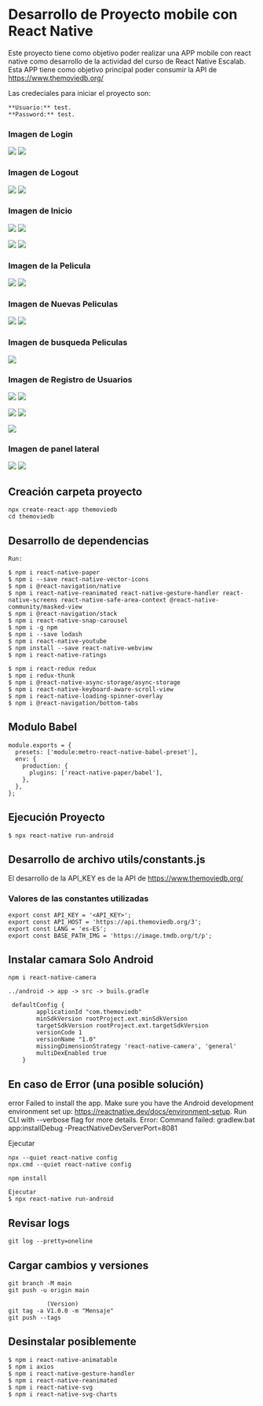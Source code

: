 # Desarrollo de Proyecto mobile con React Native

Este proyecto tiene como objetivo poder realizar una APP mobile con react native como desarrollo de la actividad del curso de React Native Escalab. Esta APP tiene como objetivo principal poder consumir la API de https://www.themoviedb.org/

Las credeciales para iniciar el proyecto son:

```
**Usuario:** test.
**Password:** test.

```
### Imagen de Login

![](images/18.png)  ![](images/19.png)


### Imagen de Logout

![](images/16.png)  ![](images/17.png)


### Imagen de Inicio

![](images/1.png)  ![](images/3.png)

![](images/2.png)  ![](images/4.png)


### Imagen de la Pelicula

![](images/21.png)  ![](images/22.png)

### Imagen de Nuevas Peliculas

![](images/7.png)  ![](images/8.png)


### Imagen de busqueda Peliculas

![](images/20.png)


### Imagen de Registro de Usuarios


![](images/9.png)  ![](images/10.png)

![](images/12.png)  ![](images/13.png)

![](images/11.png) 


### Imagen de panel lateral


![](images/5.png)  ![](images/6.png)


## Creación carpeta proyecto

```
npx create-react-app themoviedb
cd themoviedb
```

## Desarrollo de dependencias

```
Run:

$ npm i react-native-paper
$ npm i --save react-native-vector-icons
$ npm i @react-navigation/native
$ npm i react-native-reanimated react-native-gesture-handler react-native-screens react-native-safe-area-context @react-native-community/masked-view
$ npm i @react-navigation/stack
$ npm i react-native-snap-carousel
$ npm i -g npm
$ npm i --save lodash
$ npm i react-native-youtube
$ npm install --save react-native-webview
$ npm i react-native-ratings

$ npm i react-redux redux
$ npm i redux-thunk  
$ npm i @react-native-async-storage/async-storage
$ npm i react-native-keyboard-aware-scroll-view
$ npm i react-native-loading-spinner-overlay
$ npm i @react-navigation/bottom-tabs

```

## Modulo Babel

```
module.exports = {
  presets: ['module:metro-react-native-babel-preset'],
  env: {
    production: {
      plugins: ['react-native-paper/babel'],
    },
  },
};
```

## Ejecución Proyecto

```
$ npx react-native run-android 
```


## Desarrollo de archivo  utils/constants.js

El desarrollo de la API_KEY es de la API de https://www.themoviedb.org/

### Valores de las constantes utilizadas
```
export const API_KEY = '<API_KEY>';
export const API_HOST = 'https://api.themoviedb.org/3';
export const LANG = 'es-ES';
export const BASE_PATH_IMG = 'https://image.tmdb.org/t/p';
```


## Instalar camara Solo Android

```
npm i react-native-camera
```

```
../android -> app -> src -> buils.gradle

 defaultConfig {
        applicationId "com.themoviedb"
        minSdkVersion rootProject.ext.minSdkVersion
        targetSdkVersion rootProject.ext.targetSdkVersion
        versionCode 1
        versionName "1.0"
        missingDimensionStrategy 'react-native-camera', 'general'
        multiDexEnabled true
    }
```

##  En caso de Error (una posible solución)

error Failed to install the app. Make sure you have the Android development environment set up: https://reactnative.dev/docs/environment-setup. Run CLI with --verbose flag for more details.
Error: Command failed: gradlew.bat app:installDebug -PreactNativeDevServerPort=8081


Ejecutar

```
npx --quiet react-native config  
npx.cmd --quiet react-native config

npm install

Ejecutar 
$ npx react-native run-android 
```


## Revisar logs 

```
git log --pretty=oneline
```
## Cargar cambios y versiones

```
git branch -M main
git push -u origin main

           (Version) 
git tag -a V1.0.0 -m "Mensaje"
git push --tags
```


## Desinstalar posiblemente
```
$ npm i react-native-animatable
$ npm i axios
$ npm i react-native-gesture-handler
$ npm i react-native-reanimated
$ npm i react-native-svg
$ npm i react-native-svg-charts
```